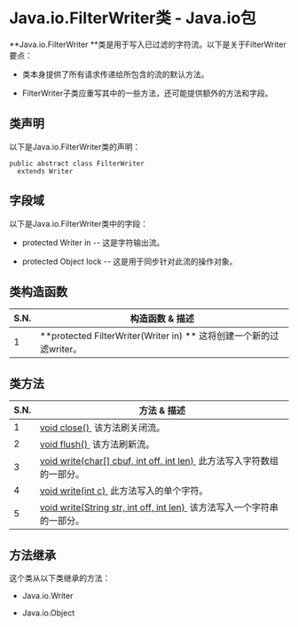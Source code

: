 # Java.io.FilterWriter类 - Java.io包

**Java.io.FilterWriter **类是用于写入已过滤的字符流。以下是关于FilterWriter要点：

*   类本身提供了所有请求传递给所包含的流的默认方法。

*   FilterWriter子类应重写其中的一些方法，还可能提供额外的方法和字段。

## 类声明

以下是Java.io.FilterWriter类的声明：

```
public abstract class FilterWriter
  extends Writer
```

## 字段域

以下是Java.io.FilterWriter类中的字段：

*   protected Writer in -- 这是字符输出流。

*   protected Object lock -- 这是用于同步针对此流的操作对象。

## 类构造函数

| S.N. | 构造函数 & 描述 |
| --- | --- |
| 1 | **protected FilterWriter(Writer in) ** 这将创建一个新的过滤writer。 |

## 类方法

| S.N. | 方法 & 描述 |
| --- | --- |
| 1 | [void close() ](http://www.yiibai.com/java/io/filterwriter_close.html) 该方法刷关闭流。 |
| 2 | [void flush() ](http://www.yiibai.com/java/io/filterwriter_flush.html) 该方法刷新流。 |
| 3 | [void write(char[] cbuf, int off, int len) ](http://www.yiibai.com/java/io/filterwriter_write_char_len.html) 此方法写入字符数组的一部分。 |
| 4 | [void write(int c) ](http://www.yiibai.com/java/io/filterwriter_write_char.html) 此方法写入的单个字符。 |
| 5 | [void write(String str, int off, int len) ](http://www.yiibai.com/java/io/filterwriter_write_string.html) 该方法写入一个字符串的一部分。 |

## 方法继承

这个类从以下类继承的方法：

*   Java.io.Writer

*   Java.io.Object

